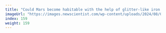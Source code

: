 ```yaml
---
title: "Could Mars become habitable with the help of glitter-like iron rods?"
imageUrl: "https://images.newscientist.com/wp-content/uploads/2024/08/07170508/SEI_216329040.jpg?width=788"
index: 159
weight: 159
---
```

